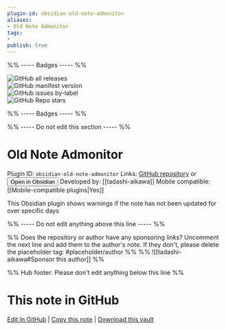 ```yaml
---
plugin-id: obsidian-old-note-admonitor
aliases:
- Old Note Admonitor
tags: 
- 
publish: true
---
```


%% ----- Badges ----- %%

![GitHub all releases](https://img.shields.io/github/downloads/tadashi-aikawa/obsidian-old-note-admonitor/total?color=573E7A&logo=github&style=for-the-badge)   
![GitHub manifest version](https://img.shields.io/github/manifest-json/v/tadashi-aikawa/obsidian-old-note-admonitor?color=573E7A&logo=github&style=for-the-badge)   
![GitHub issues by-label](https://img.shields.io/github/issues/tadashi-aikawa/obsidian-old-note-admonitor/help%20wanted?color=573E7A&logo=github&style=for-the-badge)   
![GitHub Repo stars](https://img.shields.io/github/stars/tadashi-aikawa/obsidian-old-note-admonitor?color=573E7A&logo=github&style=for-the-badge)

%% ----- Badges ----- %%

%% ----- Do not edit this section ----- %%

# Old Note Admonitor

Plugin ID: `obsidian-old-note-admonitor`
Links: [GitHub repository](https://github.com/tadashi-aikawa/obsidian-old-note-admonitor) or [<button id=HH>Open in Obsidian</button>](obsidian://show-plugin?id=obsidian-old-note-admonitor)
Developed by: [[tadashi-aikawa]]
Mobile compatible: [[Mobile-compatible plugins|Yes]]

This Obsidian plugin shows warnings if the note has not been updated for over specific days

%% ----- Do not edit anything above this line ----- %% 

%% Does the repository or author have any sponsoring links? Uncomment the next line and add them to the author's note. If they don't, please delete the placeholder tag: #placeholder/author %%
%% ![[tadashi-aikawa#Sponsor this author]] %%

%% Hub footer: Please don't edit anything below this line %%

# This note in GitHub

<span class="git-footer">[Edit In GitHub](https://github.dev/obsidian-community/obsidian-hub/blob/main/02%20-%20Community%20Expansions/02.05%20All%20Community%20Expansions/Plugins/obsidian-old-note-admonitor.md "git-hub-edit-note") | [Copy this note](https://raw.githubusercontent.com/obsidian-community/obsidian-hub/main/02%20-%20Community%20Expansions/02.05%20All%20Community%20Expansions/Plugins/obsidian-old-note-admonitor.md "git-hub-copy-note") | [Download this vault](https://github.com/obsidian-community/obsidian-hub/archive/refs/heads/main.zip "git-hub-download-vault") </span>
